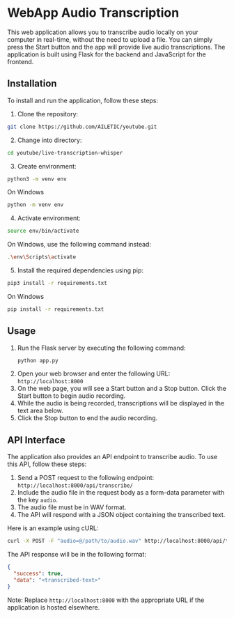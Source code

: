 # WebApp Audio Transcription

This web application allows you to transcribe audio locally on your computer in real-time, without the need to upload a file. You can simply press the Start button and the app will provide live audio transcriptions. The application is built using Flask for the backend and JavaScript for the frontend.

## Installation

To install and run the application, follow these steps:


1. Clone the repository:
  ```bash
  git clone https://github.com/AILETIC/youtube.git
  ```
2. Change into directory:
  ```bash
  cd youtube/live-transcription-whisper
  ```
3. Create environment:
  ```bash
  python3 -m venv env
  ```
  On Windows
  ```bash
  python -m venv env
  ```
4. Activate environment:
  ```bash
  source env/bin/activate
  ```
  On Windows, use the following command instead:
  ```bash
  .\env\Scripts\activate
  ```
5. Install the required dependencies using pip:
  ```bash
  pip3 install -r requirements.txt
  ```
  On Windows
  ```bash
  pip install -r requirements.txt
  ```

## Usage

1. Run the Flask server by executing the following command:
   ```bash
   python app.py
   ```
2. Open your web browser and enter the following URL: `http://localhost:8000`
3. On the web page, you will see a Start button and a Stop button. Click the Start button to begin audio recording.
4. While the audio is being recorded, transcriptions will be displayed in the text area below.
5. Click the Stop button to end the audio recording.

## API Interface

The application also provides an API endpoint to transcribe audio. To use this API, follow these steps:

1. Send a POST request to the following endpoint: `http://localhost:8000/api/transcribe/`
2. Include the audio file in the request body as a form-data parameter with the key `audio`.
3. The audio file must be in WAV format.
4. The API will respond with a JSON object containing the transcribed text.

Here is an example using cURL:

```bash
curl -X POST -F "audio=@/path/to/audio.wav" http://localhost:8000/api/transcribe/
```

The API response will be in the following format:
```json
{
  "success": true,
  "data": "<transcribed-text>"
}
```

Note: Replace `http://localhost:8000` with the appropriate URL if the application is hosted elsewhere.

